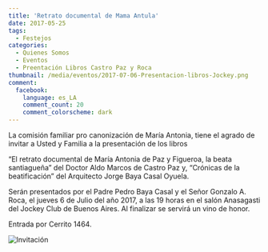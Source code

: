 ```yaml
---
title: 'Retrato documental de Mama Antula'
date: 2017-05-25
tags:
  - Festejos
categories:
  - Quienes Somos
  - Eventos
  - Preentación Libros Castro Paz y Roca
thumbnail: /media/eventos/2017-07-06-Presentacion-libros-Jockey.png
comment:
  facebook:
    language: es_LA
    comment_count: 20
    comment_colorscheme: dark  
---
```

La comisión  familiar pro canonización de María Antonia, tiene el agrado de invitar a Usted y Familia a la presentación de los libros
<!-- more -->
“El retrato documental de María Antonia de Paz y Figueroa, la beata santiagueña” del Doctor Aldo Marcos de Castro Paz y, “Crónicas de la beatificación” del Arquitecto Jorge Baya Casal Oyuela.

Serán presentados por el Padre Pedro Baya Casal y el Señor Gonzalo A. Roca, el jueves 6 de Julio del año 2017, a las 19 horas en el salón Anasagasti del Jockey Club de Buenos Aires. Al finalizar se servirá un vino de honor.

Entrada por Cerrito 1464.

![Invitación](/media/eventos/2017-07-06-Presentacion-libros-Jockey.png)
